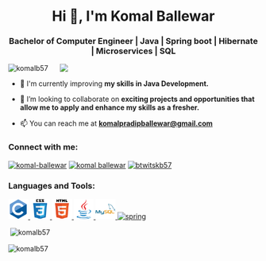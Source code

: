 <h1 align="center">Hi 👋, I'm Komal Ballewar</h1>
<h3 align="center">Bachelor of Computer Engineer | Java | Spring boot | Hibernate | Microservices | SQL</h3>
<img align="right" width="400" src="https://cdn.dribbble.com/users/4055494/screenshots/15215756/media/d2b66c4ca0192aa26d103448b3d1518b.gif"> 

<p align="left"> <img src="https://komarev.com/ghpvc/?username=komalb57&label=Profile%20views&color=0e75b6&style=flat" alt="komalb57" /> </p>

- 🌱 I'm currently improving **my skills in Java Development.**

- 👯 I’m looking to collaborate on **exciting projects and opportunities that allow me to apply and enhance my skills as a fresher.**

- 📫 You can reach me at **komalpradipballewar@gmail.com**

<h3 align="left">Connect with me:</h3>
<p align="left">
<a href="https://linkedin.com/in/komal-ballewar" target="blank"><img align="center" src="https://raw.githubusercontent.com/rahuldkjain/github-profile-readme-generator/master/src/images/icons/Social/linked-in-alt.svg" alt="komal-ballewar" height="30" width="40" /></a>
<a href="https://fb.com/komal ballewar" target="blank"><img align="center" src="https://raw.githubusercontent.com/rahuldkjain/github-profile-readme-generator/master/src/images/icons/Social/facebook.svg" alt="komal ballewar" height="30" width="40" /></a>
<a href="https://instagram.com/btwitskb57" target="blank"><img align="center" src="https://raw.githubusercontent.com/rahuldkjain/github-profile-readme-generator/master/src/images/icons/Social/instagram.svg" alt="btwitskb57" height="30" width="40" /></a>
</p>

<h3 align="left">Languages and Tools:</h3>
<p align="left"> <a href="https://www.cprogramming.com/" target="_blank" rel="noreferrer"> <img src="https://raw.githubusercontent.com/devicons/devicon/master/icons/c/c-original.svg" alt="c" width="40" height="40"/> </a> <a href="https://www.w3schools.com/css/" target="_blank" rel="noreferrer"> <img src="https://raw.githubusercontent.com/devicons/devicon/master/icons/css3/css3-original-wordmark.svg" alt="css3" width="40" height="40"/> </a> <a href="https://www.w3.org/html/" target="_blank" rel="noreferrer"> <img src="https://raw.githubusercontent.com/devicons/devicon/master/icons/html5/html5-original-wordmark.svg" alt="html5" width="40" height="40"/> </a> <a href="https://www.java.com" target="_blank" rel="noreferrer"> <img src="https://raw.githubusercontent.com/devicons/devicon/master/icons/java/java-original.svg" alt="java" width="40" height="40"/> </a> <a href="https://www.mysql.com/" target="_blank" rel="noreferrer"> <img src="https://raw.githubusercontent.com/devicons/devicon/master/icons/mysql/mysql-original-wordmark.svg" alt="mysql" width="40" height="40"/> </a> <a href="https://spring.io/" target="_blank" rel="noreferrer"> <img src="https://www.vectorlogo.zone/logos/springio/springio-icon.svg" alt="spring" width="40" height="40"/> </a> </p>

<!--<p><img align="left" src="https://github-readme-stats.vercel.app/api/top-langs?username=komalb57&show_icons=true&locale=en&layout=compact" alt="komalb57" /></p>-->

<p>&nbsp;<img align="center" src="https://github-readme-stats.vercel.app/api?username=komalb57&show_icons=true&locale=en" alt="komalb57" /></p>

<p><img align="center" src="https://github-readme-streak-stats.herokuapp.com/?user=komalb57&" alt="komalb57" /></p>
